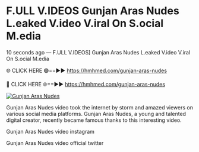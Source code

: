 # F.ULL V.IDEOS Gunjan Aras Nudes L.eaked V.ideo V.iral On S.ocial M.edia

10 seconds ago — F.ULL V.IDEOS] Gunjan Aras Nudes L.eaked V.ideo V.iral On S.ocial M.edia

🌐 CLICK HERE 🟢==►► https://hmhmed.com/gunjan-aras-nudes

🔴 CLICK HERE 🌐==►► https://hmhmed.com/gunjan-aras-nudes

[![Gunjan Aras Nudes](https://i.imgur.com/dJHk4Zq.gif)](https://hmhmed.com/gunjan-aras-nudes)

Gunjan Aras Nudes video took the internet by storm and amazed viewers on various social media platforms. Gunjan Aras Nudes, a young and talented digital creator, recently became famous thanks to this interesting video.

Gunjan Aras Nudes video instagram

Gunjan Aras Nudes video official twitter